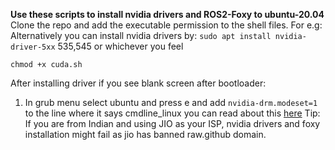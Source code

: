 
**Use these scripts to install nvidia drivers and ROS2-Foxy to ubuntu-20.04**
Clone the repo 
and add the executable permission to the shell files. 
For e.g:
Alternatively you can install nvidia drivers by: `sudo apt install nvidia-driver-5xx` 535,545 or whichever you feel

    chmod +x cuda.sh

After installing driver if you see blank screen after bootloader:
1. In grub menu select ubuntu and press e and add `nvidia-drm.modeset=1` to the line where it says cmdline_linux you can read about this [here](https://forums.linuxmint.com/viewtopic.php?t=352940) 
Tip: If you are from Indian and using JIO as your ISP, nvidia drivers and foxy installation might fail as jio has banned raw.github domain.
